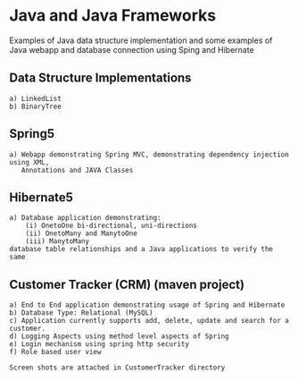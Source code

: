 # Java and Java Frameworks

Examples of Java data structure implementation and some examples of Java webapp and database connection using Sping and Hibernate

## Data Structure Implementations
	a) LinkedList
	b) BinaryTree

## Spring5
	a) Webapp demonstrating Spring MVC, demonstrating dependency injection using XML, 
	   Annotations and JAVA Classes

## Hibernate5
	a) Database application demonstrating: 
		(i) OnetoOne bi-directional, uni-directions
		(ii) OnetoMany and ManytoOne
		(iii) ManytoMany 
	database table relationships and a Java applications to verify the same
	
## Customer Tracker (CRM) (maven project)
	a) End to End application demonstrating usage of Spring and Hibernate
	b) Database Type: Relational (MySQL)
	c) Application currently supports add, delete, update and search for a customer. 
	d) Logging Aspects using method level aspects of Spring
	e) Login mechanism using spring http security
	f) Role based user view
	
	Screen shots are attached in CustomerTracker directory


